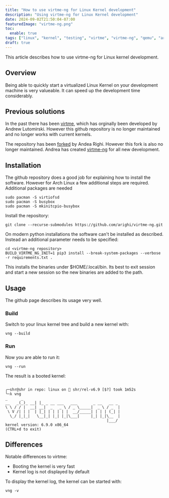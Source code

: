 ```yaml
---
title: "How to use virtme-ng for Linux Kernel development"
description: "Using virtme-ng for Linux Kernel development"
date: 2024-09-02T21:50:04-07:00
featuredImage: "virtme-ng.png"
toc:
  enable: true
tags: ["linux", "kernel", "testing", "virtme", "virtme-ng", "qemu", "arch"]
draft: true
---
```


This article describes how to use virtme-ng for Linux kernel development.
<!--more-->

## Overview
Being able to quickly start a virtualized Linux Kernel on your development
machine is very valueable. It can speed up the development time considerably.

## Previous solutions
In the past there has been [virtme](https://github.com/amluto/virtme), which
has orginally been developed by Andrew Lutomirski. However this github repository
is no longer maintained and no longer works with current kernels.

The repository has been [forked](https://github.com/arighi/virtme) by Andea Righi.
However this fork is also no longer maintained. Andrea has created
[virtme-ng](https://github.com/arighi/virtme-ng) for all new development.

## Installation
The github repository does a good job for explaining how to install the software.
However for Arch Linux a few additional steps are required. Additional packages
are needed

```shell
sudo pacman -S virtiofsd
sudo pacman -S busybox
sudo pacman -S mkinitcpio-busybox
```
Install the repository:
```shell
git clone --recurse-submodules https://github.com/arighi/virtme-ng.git
```

On modern python installations the software can't be installed as described. Instead
an additional parameter needs to be specified:


```shell
cd <virtme-ng repository>
BUILD_VIRTME_NG_INIT=1 pip3 install --break-system-packages --verbose -r requirements.txt .
```

This installs the binaries under $HOME/.local/bin. Its best to exit session and start
a new session so the new binaries are added to the path.

## Usage
The github page describes its usage very well.

### Build
Switch to your linux kernel tree and build a new kernel with:

```shell
vng --build
```

### Run
Now you are able to run it:

```shell
vng --run
```

The result is a booted kernel:

```shell

╭─shr@shr in repo: linux on  shr/rel-v6.9 [$?] took 1m52s
╰─λ vng
_      _
__   _(_)_ __| |_ _ __ ___   ___       _ __   __ _
\ \ / / |  __| __|  _   _ \ / _ \_____|  _ \ / _  |
 \ V /| | |  | |_| | | | | |  __/_____| | | | (_| |
  \_/ |_|_|   \__|_| |_| |_|\___|     |_| |_|\__  |
                                             |___/
kernel version: 6.9.0 x86_64
(CTRL+d to exit)

```

## Differences
Notable differences to virtme:
- Booting the kernel is very fast
- Kernel log is not displayed by default

To display the kernel log, the kernel can be started with:

```shell
vng -v
```
